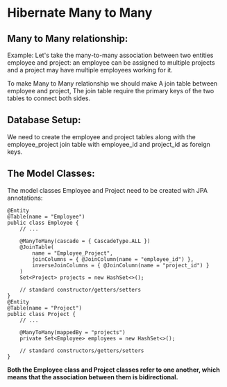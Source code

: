 # Hibernate Many to Many

## Many to Many relationship:
Example: Let's take the many-to-many association between two entities employee and project:
an employee can be assigned to multiple projects and a project may have multiple employees working for it.

To make Many to Many relationship we should make A join table between employee and project,
The join table require the primary keys of the two tables to connect both sides.

## Database Setup:
We  need to create the employee and project tables along with the employee_project join table with employee_id and project_id as foreign keys.

## The Model Classes:
The model classes Employee and Project need to be created with JPA annotations:
```
@Entity
@Table(name = "Employee")
public class Employee { 
    // ...
 
    @ManyToMany(cascade = { CascadeType.ALL })
    @JoinTable(
        name = "Employee_Project", 
        joinColumns = { @JoinColumn(name = "employee_id") }, 
        inverseJoinColumns = { @JoinColumn(name = "project_id") }
    )
    Set<Project> projects = new HashSet<>();
   
    // standard constructor/getters/setters
}
@Entity
@Table(name = "Project")
public class Project {    
    // ...  
 
    @ManyToMany(mappedBy = "projects")
    private Set<Employee> employees = new HashSet<>();
    
    // standard constructors/getters/setters   
}
```
**Both the Employee class and Project classes refer to one another, which means that the association between them is bidirectional.**
